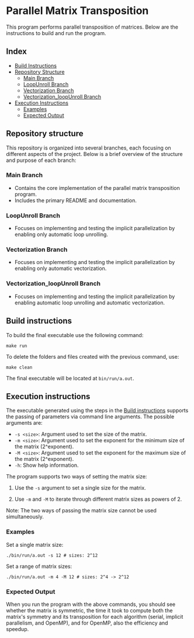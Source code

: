 # Parallel Matrix Transposition
This program performs parallel transposition of matrices. Below are the instructions to build and run the program.

## Index
- [Build Instructions](#build-instructions)
- [Repository Structure](#repository-structure)
  - [Main Branch](#main-branch)
  - [LoopUnroll Branch](#loopunroll-branch)
  - [Vectorization Branch](#vectorization-branch)
  - [Vectorization_loopUnroll Branch](#vectorization_loopunroll-branch)
- [Execution Instructions](#execution-instructions)
    - [Examples](#examples)
    - [Expected Output](#expected-output)

## Repository structure
This repository is organized into several branches, each focusing on different aspects of the project. Below is a brief 
overview of the structure and purpose of each branch: 
### Main Branch
- Contains the core implementation of the parallel matrix transposition program. 
- Includes the primary README and documentation. 
### LoopUnroll Branch
- Focuses on implementing and testing the implicit parallelization by enabling only automatic loop unrolling.  
### Vectorization Branch
- Focuses on implementing and testing the implicit parallelization by enabling only automatic vectorization.
### Vectorization_loopUnroll Branch
- Focuses on implementing and testing the implicit parallelization by enabling automatic loop unrolling and automatic vectorization.

## Build instructions
To build the final executable use the following command:
```shell 
make run
```

To delete the folders and files created with the previous command, use:
```shell
make clean
```

The final executable will be located at `` bin/run/a.out ``.

## Execution instructions
The executable generated using the steps in the [Build instructions](#build-intructions)
supports the passing of parameters via command line arguments. The possible arguments are:
- `-s <size>`: Argument used to set the size of the matrix.
- `-m <size>`: Argument used to set the exponent for the minimum size of the matrix (2^exponent).
- `-M <size>`: Argument used to set the exponent for the maximum size of the matrix (2^exponent).
- `-h`: Show help information.

The program supports two ways of setting the matrix size:

1) Use the `-s` argument to set a single size for the matrix.

2) Use `-m` and `-M` to iterate through different matrix sizes as powers of 2.

Note: The two ways of passing the matrix size cannot be used simultaneously.

### Examples

Set a single matrix size:
```shell
./bin/run/a.out -s 12 # sizes: 2^12
```

Set a range of matrix sizes:
```shell
./bin/run/a.out -m 4 -M 12 # sizes: 2^4 -> 2^12
```

### Expected Output

When you run the program with the above commands, you should see whether the matrix is symmetric, the time it took to 
compute both the matrix's symmetry and its transposition for each algorithm (serial, implicit parallelism, and OpenMP), 
and for OpenMP, also the efficiency and speedup.